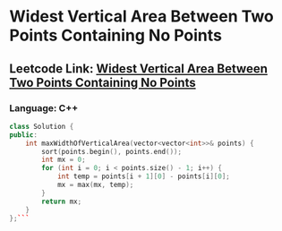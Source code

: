 # Widest Vertical Area Between Two Points Containing No Points

## Leetcode Link: [Widest Vertical Area Between Two Points Containing No Points](https://leetcode.com/problems/widest-vertical-area-between-two-points-containing-no-points/)
### Language: C++

```cpp
class Solution {
public:
    int maxWidthOfVerticalArea(vector<vector<int>>& points) {
        sort(points.begin(), points.end());
        int mx = 0;
        for (int i = 0; i < points.size() - 1; i++) {
            int temp = points[i + 1][0] - points[i][0];
            mx = max(mx, temp);
        }
        return mx;
    }
};```



